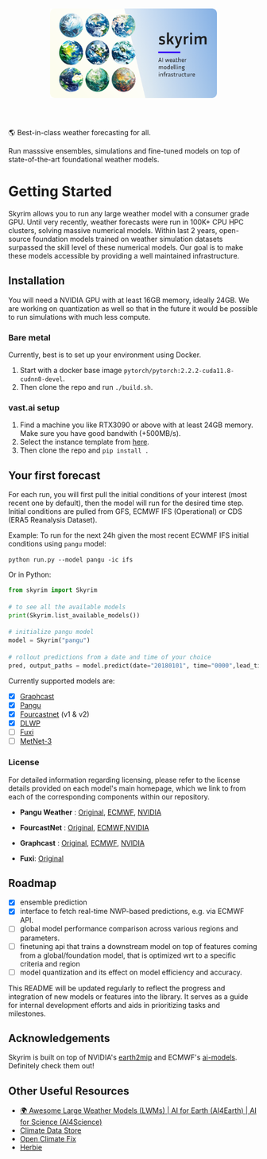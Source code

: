 <h1 align="center">
 
 <a href="https://www.secondlaw.xyz">
  <picture>
    <source media="(prefers-color-scheme: dark)" srcset="./assets/skyrim_banner_1.png"/>
    <img height=180 src="./assets/skyrim_banner_1.png"/>
  </picture>
 </a>
 <br></br>

</h1>
<p align="center">

🌎 Best-in-class weather forecasting for all.

Run masssive ensembles, simulations and fine-tuned models on top of state-of-the-art foundational weather models.

</p>

# Getting Started

Skyrim allows you to run any large weather model with a consumer grade GPU. Until very recently, weather forecasts were run in 100K+ CPU HPC clusters, solving massive numerical models. Within last 2 years, open-source foundation models trained on weather simulation datasets surpassed the skill level of these numerical models. Our goal is to make these models accessible by providing a well maintained infrastructure.

## Installation

You will need a NVIDIA GPU with at least 16GB memory, ideally 24GB. We are working on quantization as well so that in the future it would be possible to run simulations with much less compute.

### Bare metal

Currently, best is to set up your environment using Docker.

1. Start with a docker base image `pytorch/pytorch:2.2.2-cuda11.8-cudnn8-devel`.
2. Then clone the repo and run `./build.sh`.

### vast.ai setup

1. Find a machine you like RTX3090 or above with at least 24GB memory. Make sure you have good bandwith (+500MB/s).
2. Select the instance template from [here](https://cloud.vast.ai/?ref_id=128656&template_id=1883215a8487ec6ea9ad68a7cdb38c5e).
3. Then clone the repo and `pip install .`

## Your first forecast

For each run, you will first pull the initial conditions of your interest (most recent one by default), then the model will run for the desired time step. Initial conditions are pulled from GFS, ECMWF IFS (Operational) or CDS (ERA5 Reanalysis Dataset).

Example: To run for the next 24h given the most recent ECWMF IFS initial conditions using `pangu` model:

`python run.py --model pangu -ic ifs`

Or in Python:

```python
from skyrim import Skyrim

# to see all the available models
print(Skyrim.list_available_models())

# initialize pangu model
model = Skyrim("pangu")

# rollout predictions from a date and time of your choice
pred, output_paths = model.predict(date="20180101", time="0000",lead_time=24, save=True)
```

Currently supported models are:

- [x] [Graphcast](https://arxiv.org/abs/2212.12794)
- [x] [Pangu](https://arxiv.org/abs/2211.02556)
- [x] [Fourcastnet](https://arxiv.org/abs/2202.11214) (v1 & v2)
- [x] [DLWP](https://agupubs.onlinelibrary.wiley.com/doi/10.1029/2020MS002109)
- [ ] [Fuxi](https://www.nature.com/articles/s41612-023-00512-1)
- [ ] [MetNet-3](https://arxiv.org/abs/2306.06079)

### License

For detailed information regarding licensing, please refer to the license details provided on each model's main homepage, which we link to from each of the corresponding components within our repository.

- **Pangu Weather** : [Original](https://github.com/198808xc/Pangu-Weather), [ECMWF](https://github.com/ecmwf-lab/ai-models-panguweather), [NVIDIA](https://github.com/NVIDIA/earth2mip)

- **FourcastNet** : [Original](https://github.com/NVlabs/FourCastNet), [ECMWF](https://github.com/ecmwf-lab/ai-models-fourcastnetv2),[NVIDIA](https://github.com/NVIDIA/earth2mip)

- **Graphcast** : [Original](https://github.com/google-deepmind/graphcast), [ECMWF](https://github.com/ecmwf-lab/ai-models-graphcast), [NVIDIA](https://github.com/NVIDIA/earth2mip)

- **Fuxi**: [Original](https://github.com/tpys/FuXi)

## Roadmap

- [x] ensemble prediction
- [x] interface to fetch real-time NWP-based predictions, e.g. via ECMWF API.
- [ ] global model performance comparison across various regions and parameters.
- [ ] finetuning api that trains a downstream model on top of features coming from a global/foundation model, that is optimized wrt to a specific criteria and region
- [ ] model quantization and its effect on model efficiency and accuracy.

This README will be updated regularly to reflect the progress and integration of new models or features into the library. It serves as a guide for internal development efforts and aids in prioritizing tasks and milestones.

## Acknowledgements

Skyrim is built on top of NVIDIA's [earth2mip](https://github.com/NVIDIA/earth2mip) and ECMWF's [ai-models](https://github.com/ecmwf-lab/ai-models). Definitely check them out!

## Other Useful Resources

- [🌍 Awesome Large Weather Models (LWMs) | AI for Earth (AI4Earth) | AI for Science (AI4Science)](http://github.com/jaychempan/Awesome-LWMs)
- [Climate Data Store](https://cds.climate.copernicus.eu/)
- [Open Climate Fix](https://github.com/openclimatefix)
- [Herbie](https://github.com/blaylockbk/Herbie)
